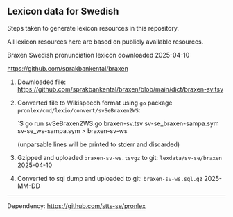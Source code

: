 ## Lexicon data for Swedish

Steps taken to generate lexicon resources in this repository.

All lexicon resources here are based on publicly available resources.

Braxen Swedish pronunciation lexicon downloaded 2025-04-10

https://github.com/sprakbankental/braxen

 1. Downloaded file: https://github.com/sprakbankental/braxen/blob/main/dict/braxen-sv.tsv

 2. Converted file to Wikispeech format using `go` package `pronlex/cmd/lexio/convert/svSeBraxen2WS`:

    `$ go run svSeBraxen2WS.go braxen-sv.tsv sv-se_braxen-sampa.sym sv-se_ws-sampa.sym > braxen-sv-ws

    (unparsable lines will be printed to stderr and discarded)

 3. Gzipped and uploaded `braxen-sv-ws.tsvgz` to git: `lexdata/sv-se/braxen` 2025-04-10
 
 4. Converted to sql dump and uploaded to git: `braxen-sv-ws.sql.gz` 2025-MM-DD


---

Dependency: https://github.com/stts-se/pronlex
